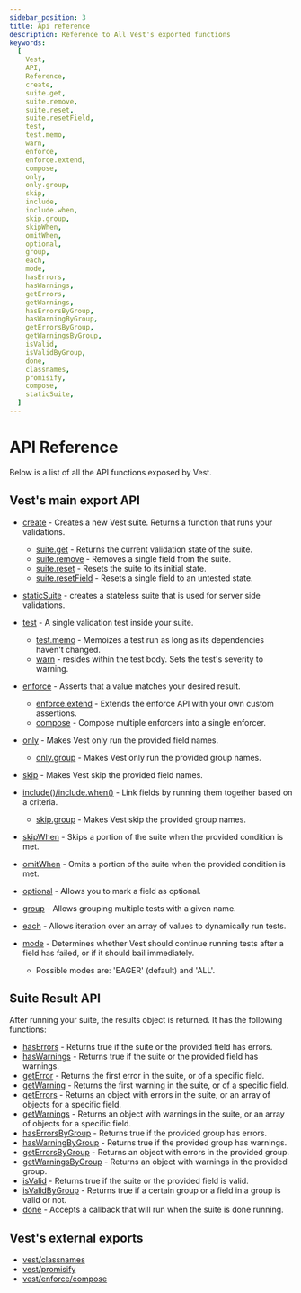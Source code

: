 ```yaml
---
sidebar_position: 3
title: Api reference
description: Reference to All Vest's exported functions
keywords:
  [
    Vest,
    API,
    Reference,
    create,
    suite.get,
    suite.remove,
    suite.reset,
    suite.resetField,
    test,
    test.memo,
    warn,
    enforce,
    enforce.extend,
    compose,
    only,
    only.group,
    skip,
    include,
    include.when,
    skip.group,
    skipWhen,
    omitWhen,
    optional,
    group,
    each,
    mode,
    hasErrors,
    hasWarnings,
    getErrors,
    getWarnings,
    hasErrorsByGroup,
    hasWarningByGroup,
    getErrorsByGroup,
    getWarningsByGroup,
    isValid,
    isValidByGroup,
    done,
    classnames,
    promisify,
    compose,
    staticSuite,
  ]
---
```


# API Reference

Below is a list of all the API functions exposed by Vest.

## Vest's main export API

- [create](./writing_your_suite/vests_suite.md#basic-suite-structure) - Creates a new Vest suite. Returns a function that runs your validations.

  - [suite.get](./writing_your_suite/vests_suite.md#using-suiteget) - Returns the current validation state of the suite.
  - [suite.remove](./writing_your_suite/vests_suite.md#removing-a-single-field-from-the-suite-state) - Removes a single field from the suite.
  - [suite.reset](./writing_your_suite/vests_suite.md#cleaning-up-our-validation-state) - Resets the suite to its initial state.
  - [suite.resetField](./writing_your_suite/vests_suite.md#cleaning-up-our-validation-state) - Resets a single field to an untested state.

- [staticSuite](./server_side_validations.md) - creates a stateless suite that is used for server side validations.

- [test](./writing_tests/using_the_test_function.md) - A single validation test inside your suite.

  - [test.memo](./writing_tests/advanced_test_features/test.memo.md) - Memoizes a test run as long as its dependencies haven't changed.
  - [warn](./writing_tests/warn_only_tests.md) - resides within the test body. Sets the test's severity to warning.

- [enforce](./enforce/enforce.md) - Asserts that a value matches your desired result.

  - [enforce.extend](./enforce/creating_custom_rules.md) - Extends the enforce API with your own custom assertions.
  - [compose](./enforce/composing_enforce_rules.md) - Compose multiple enforcers into a single enforcer.

- [only](./writing_your_suite/including_and_excluding/skip_and_only.md#only-running-specific-tests-including) - Makes Vest only run the provided field names.
  - [only.group](./writing_your_suite/including_and_excluding/skip_and_only_group.md) - Makes Vest only run the provided group names.
- [skip](./writing_your_suite/including_and_excluding/skip_and_only.md#skipping-tests) - Makes Vest skip the provided field names.
- [include()/include.when()](./writing_your_suite/including_and_excluding/include) - Link fields by running them together based on a criteria.

  - [skip.group](./writing_your_suite/including_and_excluding/skip_and_only_group.md) - Makes Vest skip the provided group names.

- [skipWhen](./writing_your_suite/including_and_excluding/skipWhen.md) - Skips a portion of the suite when the provided condition is met.
- [omitWhen](./writing_your_suite/including_and_excluding/omitWhen.md) - Omits a portion of the suite when the provided condition is met.
- [optional](./writing_your_suite/optional_fields.md) - Allows you to mark a field as optional.
- [group](./writing_tests/advanced_test_features/grouping_tests.md) - Allows grouping multiple tests with a given name.
- [each](./writing_tests/advanced_test_features/dynamic_tests.md) - Allows iteration over an array of values to dynamically run tests.
- [mode](./writing_your_suite/execution_modes.md) - Determines whether Vest should continue running tests after a field has failed, or if it should bail immediately.
  - Possible modes are: 'EAGER' (default) and 'ALL'.

## Suite Result API

After running your suite, the results object is returned. It has the following functions:

- [hasErrors](./writing_your_suite/result_object.md#haserrors-and-haswarnings) - Returns true if the suite or the provided field has errors.
- [hasWarnings](./writing_your_suite/result_object.md#haserrors-and-haswarnings) - Returns true if the suite or the provided field has warnings.
- [getError](./writing_your_suite/result_object.md#geterror-and-getwarning) - Returns the first error in the suite, or of a specific field.
- [getWarning](./writing_your_suite/result_object.md#geterror-and-getwarning) - Returns the first warning in the suite, or of a specific field.
- [getErrors](./writing_your_suite/result_object.md#geterrors-and-getwarnings) - Returns an object with errors in the suite, or an array of objects for a specific field.
- [getWarnings](./writing_your_suite/result_object.md#geterrors-and-getwarnings) - Returns an object with warnings in the suite, or an array of objects for a specific field.
- [hasErrorsByGroup](./writing_your_suite/result_object.md#haserrorsbygroup-and-haswarningsbygroup) - Returns true if the provided group has errors.
- [hasWarningByGroup](./writing_your_suite/result_object.md#haserrorsbygroup-and-haswarningsbygroup) - Returns true if the provided group has warnings.
- [getErrorsByGroup](./writing_your_suite/result_object.md#geterrorsbygroup-and-getwarningsbygroup) - Returns an object with errors in the provided group.
- [getWarningsByGroup](./writing_your_suite/result_object.md#geterrorsbygroup-and-getwarningsbygroup) - Returns an object with warnings in the provided group.
- [isValid](./writing_your_suite/result_object.md#isvalid) - Returns true if the suite or the provided field is valid.
- [isValidByGroup](./writing_your_suite/result_object.md#isvalidbygroup) - Returns true if a certain group or a field in a group is valid or not.
- [done](./writing_your_suite/result_object.md#done) - Accepts a callback that will run when the suite is done running.

## Vest's external exports

- [vest/classnames](./utilities/classnames.md)
- [vest/promisify](./utilities/promisify.md)
- [vest/enforce/compose](./enforce/composing_enforce_rules.md)

